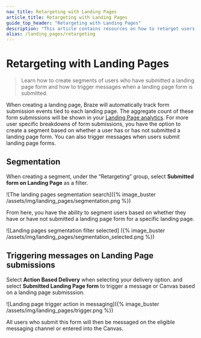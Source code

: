 ```yaml
---
nav_title: Retargeting with Landing Pages
article_title: Retargeting with Landing Pages
guide_top_header: "Retargeting with Landing Pages"
description: "This article contains resources on how to retarget users with Braze landing pages."
alias: /landing_pages/retargeting
---
```


# Retargeting with Landing Pages

> Learn how to create segments of users who have submitted a landing page form and how to trigger messages when a landing page form is submitted. 

When creating a landing page, Braze will automatically track form submission events tied to each landing page. The aggregate count of these form submissions will be shown in your [Landing Page analytics]({{site.baseurl}}/user_guide/engagement_tools/landing_pages/creating_pages/#viewing-analytics). For more user specific breakdowns of form submissions, you have the option to create a segment based on whether a user has or has not submitted a landing page form. You can also trigger messages when users submit landing page forms. 

## Segmentation

When creating a segment, under the “Retargeting” group, select **Submitted form on Landing Page** as a filter. 

![The landing pages segmentation search]({% image_buster /assets/img/landing_pages/segmentation.png %})

From here, you have the ability to segment users based on whether they have or have not submitted a landing page form for a specific landing page. 

![Landing pages segmentation filter selected] ({% image_buster /assets/img/landing_pages/segmentation_selected.png %})

## Triggering messages on Landing Page submissions



Select **Action Based Delivery** when selecting your delivery option. and select **Submitted Landing Page form** to trigger a message or Canvas based on a landing page submisssion.

![Landing page trigger action in messaging]({% image_buster /assets/img/landing_pages/trigger.png %})


All users who submit this form will then be messaged on the eligible messaging channel or entered into the Canvas. 
